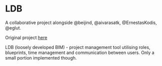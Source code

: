 # LDB

A collaborative project alongside @beijind, @aivarasatk, @ErnestasKodis, @eglut.

Original project [here](https://github.com/RubyProjectVu/LDB)

LDB (loosely developed BIM) - project management tool utilising roles, blueprints, time management and communication between users. Only a small portion implemented though. 
